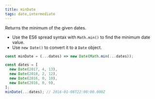```yaml
---
title: minDate
tags: date,intermediate
---
```


Returns the minimum of the given dates.

- Use the ES6 spread syntax with `Math.min()` to find the minimum date value.
- Use `new Date()` to convert it to a `Date` object.

```js
const minDate = (...dates) => new Date(Math.min(...dates));
```

```js
const dates = [
  new Date(2017, 4, 13),
  new Date(2018, 2, 12),
  new Date(2016, 0, 10),
  new Date(2016, 0, 9),
];
minDate(...dates); // 2016-01-08T22:00:00.000Z
```

